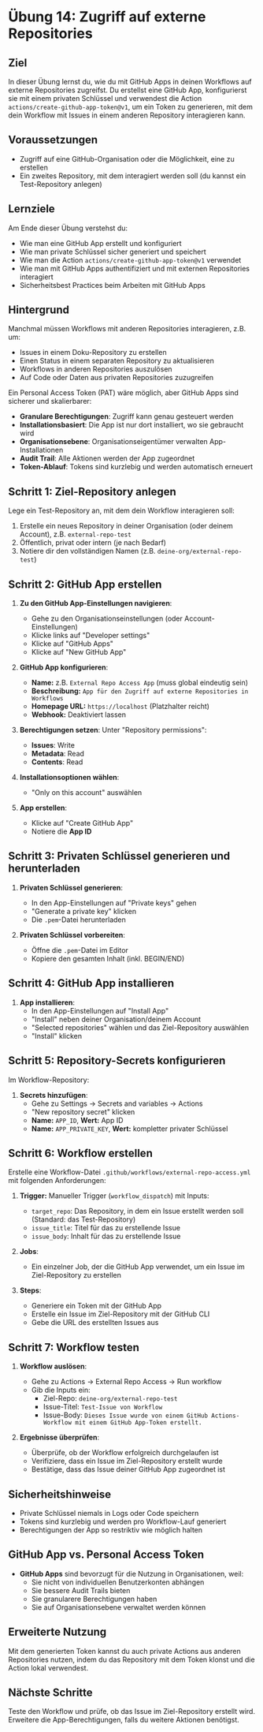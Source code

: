 # Übung 14: Zugriff auf externe Repositories

## Ziel
In dieser Übung lernst du, wie du mit GitHub Apps in deinen Workflows auf externe Repositories zugreifst. Du erstellst eine GitHub App, konfigurierst sie mit einem privaten Schlüssel und verwendest die Action `actions/create-github-app-token@v1`, um ein Token zu generieren, mit dem dein Workflow mit Issues in einem anderen Repository interagieren kann.

## Voraussetzungen
- Zugriff auf eine GitHub-Organisation oder die Möglichkeit, eine zu erstellen
- Ein zweites Repository, mit dem interagiert werden soll (du kannst ein Test-Repository anlegen)

## Lernziele
Am Ende dieser Übung verstehst du:
- Wie man eine GitHub App erstellt und konfiguriert
- Wie man private Schlüssel sicher generiert und speichert
- Wie man die Action `actions/create-github-app-token@v1` verwendet
- Wie man mit GitHub Apps authentifiziert und mit externen Repositories interagiert
- Sicherheitsbest Practices beim Arbeiten mit GitHub Apps

## Hintergrund
Manchmal müssen Workflows mit anderen Repositories interagieren, z.B. um:
- Issues in einem Doku-Repository zu erstellen
- Einen Status in einem separaten Repository zu aktualisieren
- Workflows in anderen Repositories auszulösen
- Auf Code oder Daten aus privaten Repositories zuzugreifen

Ein Personal Access Token (PAT) wäre möglich, aber GitHub Apps sind sicherer und skalierbarer:
- **Granulare Berechtigungen**: Zugriff kann genau gesteuert werden
- **Installationsbasiert**: Die App ist nur dort installiert, wo sie gebraucht wird
- **Organisationsebene**: Organisationseigentümer verwalten App-Installationen
- **Audit Trail**: Alle Aktionen werden der App zugeordnet
- **Token-Ablauf**: Tokens sind kurzlebig und werden automatisch erneuert

## Schritt 1: Ziel-Repository anlegen
Lege ein Test-Repository an, mit dem dein Workflow interagieren soll:

1. Erstelle ein neues Repository in deiner Organisation (oder deinem Account), z.B. `external-repo-test`
2. Öffentlich, privat oder intern (je nach Bedarf)
3. Notiere dir den vollständigen Namen (z.B. `deine-org/external-repo-test`)

## Schritt 2: GitHub App erstellen
1. **Zu den GitHub App-Einstellungen navigieren**:
   - Gehe zu den Organisationseinstellungen (oder Account-Einstellungen)
   - Klicke links auf "Developer settings"
   - Klicke auf "GitHub Apps"
   - Klicke auf "New GitHub App"

2. **GitHub App konfigurieren**:
   - **Name:** z.B. `External Repo Access App` (muss global eindeutig sein)
   - **Beschreibung:** `App für den Zugriff auf externe Repositories in Workflows`
   - **Homepage URL:** `https://localhost` (Platzhalter reicht)
   - **Webhook:** Deaktiviert lassen

3. **Berechtigungen setzen**:
   Unter "Repository permissions":
   - **Issues**: Write
   - **Metadata**: Read
   - **Contents**: Read

4. **Installationsoptionen wählen**:
   - "Only on this account" auswählen

5. **App erstellen**:
   - Klicke auf "Create GitHub App"
   - Notiere die **App ID**

## Schritt 3: Privaten Schlüssel generieren und herunterladen
1. **Privaten Schlüssel generieren**:
   - In den App-Einstellungen auf "Private keys" gehen
   - "Generate a private key" klicken
   - Die `.pem`-Datei herunterladen

2. **Privaten Schlüssel vorbereiten**:
   - Öffne die `.pem`-Datei im Editor
   - Kopiere den gesamten Inhalt (inkl. BEGIN/END)

## Schritt 4: GitHub App installieren
1. **App installieren**:
   - In den App-Einstellungen auf "Install App"
   - "Install" neben deiner Organisation/deinem Account
   - "Selected repositories" wählen und das Ziel-Repository auswählen
   - "Install" klicken

## Schritt 5: Repository-Secrets konfigurieren
Im Workflow-Repository:

1. **Secrets hinzufügen**:
   - Gehe zu Settings → Secrets and variables → Actions
   - "New repository secret" klicken
   - **Name:** `APP_ID`, **Wert:** App ID
   - **Name:** `APP_PRIVATE_KEY`, **Wert:** kompletter privater Schlüssel

## Schritt 6: Workflow erstellen
Erstelle eine Workflow-Datei `.github/workflows/external-repo-access.yml` mit folgenden Anforderungen:

1. **Trigger:** Manueller Trigger (`workflow_dispatch`) mit Inputs:
   - `target_repo`: Das Repository, in dem ein Issue erstellt werden soll (Standard: das Test-Repository)
   - `issue_title`: Titel für das zu erstellende Issue
   - `issue_body`: Inhalt für das zu erstellende Issue

2. **Jobs**:
   - Ein einzelner Job, der die GitHub App verwendet, um ein Issue im Ziel-Repository zu erstellen

3. **Steps**:
   - Generiere ein Token mit der GitHub App
   - Erstelle ein Issue im Ziel-Repository mit der GitHub CLI
   - Gebe die URL des erstellten Issues aus

## Schritt 7: Workflow testen
1. **Workflow auslösen**:
   - Gehe zu Actions → External Repo Access → Run workflow
   - Gib die Inputs ein:
     - Ziel-Repo: `deine-org/external-repo-test`
     - Issue-Titel: `Test-Issue von Workflow`
     - Issue-Body: `Dieses Issue wurde von einem GitHub Actions-Workflow mit einem GitHub App-Token erstellt.`

2. **Ergebnisse überprüfen**:
   - Überprüfe, ob der Workflow erfolgreich durchgelaufen ist
   - Verifiziere, dass ein Issue im Ziel-Repository erstellt wurde
   - Bestätige, dass das Issue deiner GitHub App zugeordnet ist

## Sicherheitshinweise
- Private Schlüssel niemals in Logs oder Code speichern
- Tokens sind kurzlebig und werden pro Workflow-Lauf generiert
- Berechtigungen der App so restriktiv wie möglich halten

## GitHub App vs. Personal Access Token
- **GitHub Apps** sind bevorzugt für die Nutzung in Organisationen, weil:
  - Sie nicht von individuellen Benutzerkonten abhängen
  - Sie bessere Audit Trails bieten
  - Sie granularere Berechtigungen haben
  - Sie auf Organisationsebene verwaltet werden können

## Erweiterte Nutzung
Mit dem generierten Token kannst du auch private Actions aus anderen Repositories nutzen, indem du das Repository mit dem Token klonst und die Action lokal verwendest.

## Nächste Schritte
Teste den Workflow und prüfe, ob das Issue im Ziel-Repository erstellt wird. Erweitere die App-Berechtigungen, falls du weitere Aktionen benötigst.
